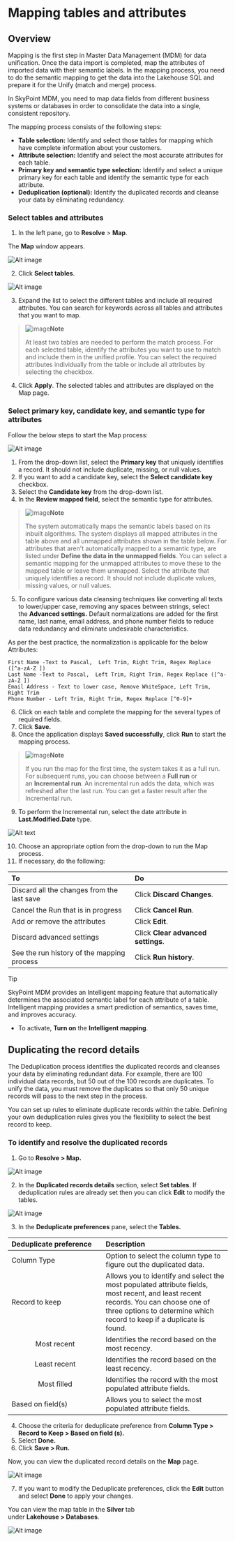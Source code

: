 # Mapping tables and attributes

## Overview

Mapping is the first step in Master Data Management (MDM) for data unification. Once the data import is completed, map the attributes of imported data with their semantic labels. In the mapping process, you need to do the semantic mapping to get the data into the Lakehouse SQL and prepare it for the Unify (match and merge) process.

In SkyPoint MDM, you need to map data fields from different business systems or databases in order to consolidate the data into a single, consistent repository. 

The mapping process consists of the following steps:

- **Table selection:** Identify and select those tables for mapping which have complete information about your customers.
- **Attribute selection:** Identify and select the most accurate attributes for each table.
- **Primary key and semantic type selection:** Identify and select a unique primary key for each table and identify the semantic type for each attribute.
- **Deduplication (optional):** Identify the duplicated records and cleanse your data by eliminating redundancy.


### Select tables and attributes

1. In the left pane, go to **Resolve** > **Map**.

The **Map** window appears.

![Alt image](/doc_snippets/MapWindow.png)

2. Click **Select tables**.

![Alt image](/doc_snippets/Map_SelectTables.png)

3. Expand the list to select the different tables and include all required attributes. You can search for keywords across all tables and attributes that you want to map.

> ![image](/doc_snippets/Note_icon.png)**Note** 
> 
> At least two tables are needed to perform the match process. For each selected table, identify the attributes you want to use to match and include them in the unified profile. You can select the required attributes individually from the table or include all attributes by selecting the checkbox.

4. Click **Apply**. The selected tables and attributes are displayed on the Map page.


### Select primary key, candidate key, and semantic type for attributes

Follow the below steps to start the Map process:

![Alt image](/doc_snippets/SelectAttributes.png)

1. From the drop-down list, select the **Primary key** that uniquely identifies a record. It should not include duplicate, missing, or null values.
2. If you want to add a candidate key, select the **Select candidate key** checkbox.
3. Select the **Candidate key** from the drop-down list.
4. In the **Review mapped field**, select the semantic type for attributes.

> ![image](/doc_snippets/Note_icon.png)**Note** 
> 
> The system automatically maps the semantic labels based on its inbuilt algorithms. The system displays all mapped attributes in the table above and all unmapped attributes shown in the table below. For attributes that aren't automatically mapped to a semantic type, are listed under **Define the data in the unmapped fields**. You can select a semantic mapping for the unmapped attributes to move these to the mapped table or leave them unmapped. Select the attribute that uniquely identifies a record. It should not include duplicate values, missing values, or null values.

5. To configure various data cleansing techniques like converting all texts to lower/upper case, removing any spaces between strings, select the **Advanced settings.** Default normalizations are added for the first name, last name, email address, and phone number fields to reduce data redundancy and eliminate undesirable characteristics.

As per the best practice, the normalization is applicable for the below Attributes:

```
First Name -Text to Pascal,  Left Trim, Right Trim, Regex Replace ([^a-zA-Z ])  
Last Name -Text to Pascal,  Left Trim, Right Trim, Regex Replace ([^a-zA-Z ])  
Email Address - Text to lower case, Remove WhiteSpace, Left Trim, Right Trim  
Phone Number - Left Trim, Right Trim, Regex Replace [^0-9]+
```

6. Click on each table and complete the mapping for the several types of required fields.
7. Click **Save.**
8. Once the application displays **Saved successfully**, click **Run** to start the mapping process.

> ![image](/doc_snippets/Note_icon.png)**Note** 
> 
> If you run the map for the first time, the system takes it as a full run. For subsequent runs, you can choose between a **Full run** or an **Incremental run**. An incremental run adds the data, which was refreshed after the last run. You can get a faster result after the Incremental run.

9. To perform the Incremental run, select the date attribute in **Last.Modified.Date** type.  

![Alt text](/doc_snippets/RunMap.png)  

10. Choose an appropriate option from the drop-down to run the Map process.
11. If necessary, do the following:

|To|Do|
| :- | :- |
|Discard all the changes from the last save|Click **Discard Changes**.|
|Cancel the Run that is in progress|Click **Cancel Run**.|
|Add or remove the attributes|Click **Edit**.|
|Discard advanced settings|Click **Clear advanced settings**.|
|See the run history of the mapping process|Click **Run history**.|  

> [!Tip]
> SkyPoint MDM provides an Intelligent mapping feature that automatically determines the associated semantic label for each attribute of a table. Intelligent mapping provides a smart prediction of semantics, saves time, and improves accuracy.
>
> - To activate, **Turn on** the **Intelligent mapping**.

## Duplicating the record details

The Deduplication process identifies the duplicated records and cleanses your data by eliminating redundant data. For example, there are 100 individual data records, but 50 out of the 100 records are duplicates. To unify the data, you must remove the duplicates so that only 50 unique records will pass to the next step in the process.

You can set up rules to eliminate duplicate records within the table. Defining your own deduplication rules gives you the flexibility to select the best record to keep.

### To identify and resolve the duplicated records

1. Go to **Resolve > Map.**

![Alt image](/doc_snippets/DuplicatedRecords.png)

2. In the **Duplicated records details** section, select **Set tables**. If deduplication rules are already set then you can click **Edit** to modify the tables.

![Alt image](/doc_snippets/DeduplicatePreference.png)

3. In the **Deduplicate preferences** pane, select the **Tables.**

|<div style="width:200px">Deduplicate preference</div>|Description|
| :- | :- |
|Column Type|Option to select the column type to figure out the duplicated data.|
|Record to keep|Allows you to identify and select the most populated attribute fields, most recent, and least recent records. You can choose one of three options to determine which record to keep if a duplicate is found.|
|<center>Most recent</center>|Identifies the record based on the most recency.|
|<center>Least recent</center>|Identifies the record based on the least recency.|
|<center>Most filled</center>|Identifies the record with the most populated attribute fields.|
|Based on field(s)|Allows you to select the most populated attribute fields.|  

4. Choose the criteria for deduplicate preference from **Column Type > Record to Keep > Based on field (s).**
5. Select **Done.**
6. Click **Save > Run.**

Now, you can view the duplicated record details on the **Map** page.

![Alt image](/doc_snippets/DuplicatedRecordsDetails.png) 

7. If you want to modify the Deduplicate preferences, click the **Edit** button and select **Done** to apply your changes.

You can view the map table in the **Silver** tab under **Lakehouse > Databases**.

![Alt image](/doc_snippets/MapSilverRecord.png)
